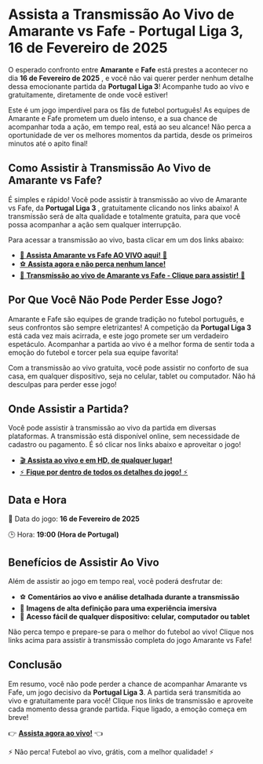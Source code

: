 # Assista a Transmissão Ao Vivo de Amarante vs Fafe - Portugal Liga 3, 16 de Fevereiro de 2025

O esperado confronto entre **Amarante** e **Fafe** está prestes a acontecer no dia **16 de Fevereiro de 2025** , e você não vai querer perder nenhum detalhe dessa emocionante partida da **Portugal Liga 3**! Acompanhe tudo ao vivo e gratuitamente, diretamente de onde você estiver!

Este é um jogo imperdível para os fãs de futebol português! As equipes de Amarante e Fafe prometem um duelo intenso, e a sua chance de acompanhar toda a ação, em tempo real, está ao seu alcance! Não perca a oportunidade de ver os melhores momentos da partida, desde os primeiros minutos até o apito final!

## Como Assistir à Transmissão Ao Vivo de Amarante vs Fafe?

É simples e rápido! Você pode assistir à transmissão ao vivo de Amarante vs Fafe, da **Portugal Liga 3** , gratuitamente clicando nos links abaixo! A transmissão será de alta qualidade e totalmente gratuita, para que você possa acompanhar a ação sem qualquer interrupção.

Para acessar a transmissão ao vivo, basta clicar em um dos links abaixo:

- [📲 **Assista Amarante vs Fafe AO VIVO aqui!** 📲](https://tinyurl.com/livestreamfreeo?st=Amarante+vs+Fafe&si=ghc)
- [⚽ **Assista agora e não perca nenhum lance!**](https://tinyurl.com/livestreamfreeo?st=Amarante+vs+Fafe&si=ghc)
- [🎥 **Transmissão ao vivo de Amarante vs Fafe - Clique para assistir!** 🎥](https://tinyurl.com/livestreamfreeo?st=Amarante+vs+Fafe&si=ghc)

## Por Que Você Não Pode Perder Esse Jogo?

Amarante e Fafe são equipes de grande tradição no futebol português, e seus confrontos são sempre eletrizantes! A competição da **Portugal Liga 3** está cada vez mais acirrada, e este jogo promete ser um verdadeiro espetáculo. Acompanhar a partida ao vivo é a melhor forma de sentir toda a emoção do futebol e torcer pela sua equipe favorita!

Com a transmissão ao vivo gratuita, você pode assistir no conforto de sua casa, em qualquer dispositivo, seja no celular, tablet ou computador. Não há desculpas para perder esse jogo!

## Onde Assistir a Partida?

Você pode assistir à transmissão ao vivo da partida em diversas plataformas. A transmissão está disponível online, sem necessidade de cadastro ou pagamento. É só clicar nos links abaixo e aproveitar o jogo!

- [🎬 **Assista ao vivo e em HD, de qualquer lugar!**](https://tinyurl.com/livestreamfreeo?st=Amarante+vs+Fafe&si=ghc)
- [⚡ **Fique por dentro de todos os detalhes do jogo!** ⚡](https://tinyurl.com/livestreamfreeo?st=Amarante+vs+Fafe&si=ghc)

## Data e Hora

📅 Data do jogo: **16 de Fevereiro de 2025**

🕒 Hora: **19:00 (Hora de Portugal)**

## Benefícios de Assistir Ao Vivo

Além de assistir ao jogo em tempo real, você poderá desfrutar de:

- ⚽ **Comentários ao vivo e análise detalhada durante a transmissão**
- 🎥 **Imagens de alta definição para uma experiência imersiva**
- 📱 **Acesso fácil de qualquer dispositivo: celular, computador ou tablet**

Não perca tempo e prepare-se para o melhor do futebol ao vivo! Clique nos links acima para assistir à transmissão completa do jogo Amarante vs Fafe!

## Conclusão

Em resumo, você não pode perder a chance de acompanhar Amarante vs Fafe, um jogo decisivo da **Portugal Liga 3**. A partida será transmitida ao vivo e gratuitamente para você! Clique nos links de transmissão e aproveite cada momento dessa grande partida. Fique ligado, a emoção começa em breve!

👉 [**Assista agora ao vivo!**](https://tinyurl.com/livestreamfreeo?st=Amarante+vs+Fafe&si=ghc) 👈

⚡ Não perca! Futebol ao vivo, grátis, com a melhor qualidade! ⚡
